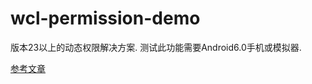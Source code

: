 # wcl-permission-demo
版本23以上的动态权限解决方案. 测试此功能需要Android6.0手机或模拟器.

[参考文章](http://www.jianshu.com/p/dbe4d37731e6)
